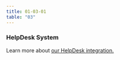 ```yaml
---
title: 01-03-01
table: "03"
---
```

### HelpDesk System

Learn more about [our HelpDesk integration.](#)

